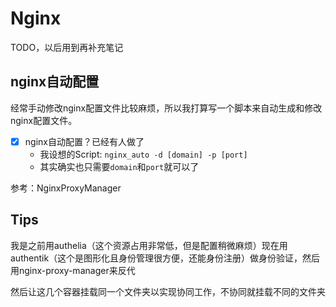 # Nginx

TODO，以后用到再补充笔记

## nginx自动配置

经常手动修改nginx配置文件比较麻烦，所以我打算写一个脚本来自动生成和修改nginx配置文件。

- [x] nginx自动配置？已经有人做了
  - 我设想的Script: `nginx_auto -d [domain] -p [port]`
  - 其实确实也只需要`domain`和`port`就可以了

参考：NginxProxyManager

## Tips

我是之前用authelia（这个资源占用非常低，但是配置稍微麻烦）现在用authentik（这个是图形化且身份管理很方便，还能身份注册）做身份验证，然后用nginx-proxy-manager来反代

然后让这几个容器挂载同一个文件夹以实现协同工作，不协同就挂载不同的文件夹